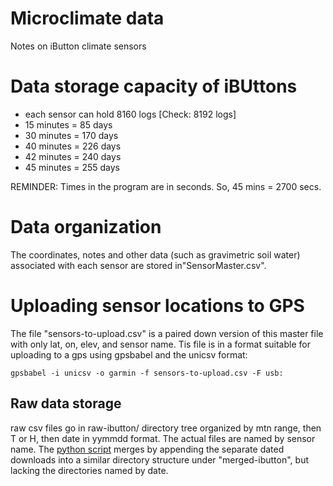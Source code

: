 Microclimate data
=================

Notes on iButton climate sensors

# Data storage capacity of iBUttons #
   
  - each sensor can hold 8160 logs [Check: 8192 logs]
  - 15 minutes = 85 days
  - 30 minutes = 170 days
  - 40 minutes = 226 days
  - 42 minutes = 240 days
  - 45 minutes = 255 days

 REMINDER: Times in the program are in seconds. So, 45 mins = 2700 secs.

# Data organization #

The coordinates, notes and other data (such as gravimetric soil water) associated with each sensor are stored in"SensorMaster.csv".

# Uploading sensor locations to GPS #

   The file "sensors-to-upload.csv" is a paired down version of this master file with only lat, on, elev, and sensor name. Tis file is in a format suitable for uploading to a gps using gpsbabel and the unicsv format: 

  ```
  gpsbabel -i unicsv -o garmin -f sensors-to-upload.csv -F usb:
  ```

## Raw data storage ##
raw csv files go in raw-ibutton/ directory tree organized by mtn range, then T or H, then date in yymmdd format. The actual files are named by sensor name. The [python script](../scripts/build-merged-ibutton.py) merges by appending the separate dated downloads into a similar directory structure under "merged-ibutton", but lacking the directories named by date.
